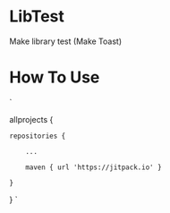 # LibTest
Make library test (Make Toast)

# How To Use
`

allprojects {

	repositories {
	
		...
		
		maven { url 'https://jitpack.io' }
		
	}
	
}
 `
